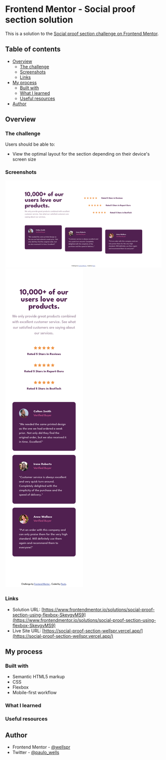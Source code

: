 # Frontend Mentor - Social proof section solution

This is a solution to the [Social proof section challenge on Frontend Mentor](https://www.frontendmentor.io/challenges/social-proof-section-6e0qTv_bA).


## Table of contents

- [Overview](#overview)
  - [The challenge](#the-challenge)
  - [Screenshots](#screenshots)
  - [Links](#links)
- [My process](#my-process)
  - [Built with](#built-with)
  - [What I learned](#what-i-learned)
  - [Useful resources](#useful-resources)
- [Author](#author)


## Overview

### The challenge

Users should be able to:

- View the optimal layout for the section depending on their device's screen size

### Screenshots

![](./screenshots/desktop.png)
![](./screenshots/mobile.png)


### Links

- Solution URL: [https://www.frontendmentor.io/solutions/social-proof-section-using-flexbox-SkevgyMS9](https://www.frontendmentor.io/solutions/social-proof-section-using-flexbox-SkevgyMS9)
- Live Site URL: [https://social-proof-section-wellspr.vercel.app/](https://social-proof-section-wellspr.vercel.app/)

## My process

### Built with

- Semantic HTML5 markup
- CSS
- Flexbox
- Mobile-first workflow


### What I learned


### Useful resources

<!-- - [Example resource 1](https://www.example.com) - This helped me for XYZ reason. I really liked this pattern and will use it going forward.
- [Example resource 2](https://www.example.com) - This is an amazing article which helped me finally understand XYZ. I'd recommend it to anyone still learning this concept. -->


## Author

- Frontend Mentor - [@wellspr](https://www.frontendmentor.io/profile/wellspr)
- Twitter - [@paulo_wells](https://www.twitter.com/paulo_wells)
